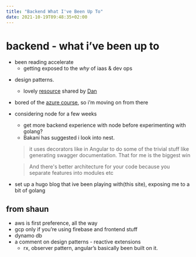 ```yaml
---
title: "Backend What I've Been Up To"
date: 2021-10-19T09:48:35+02:00
---
```


# backend - what i’ve been up to
- been reading accelerate 
    * getting exposed to the *why* of iaas & dev ops
* design patterns. 
    * lovely [resource](https://youtube.com/playlist?list=PLrhzvIcii6GNjpARdnO4ueTUAVR9eMBpc) shared by [Dan](https://github.com/Thunder-Chief)
* bored of the [azure course](https://docs.microsoft.com/en-us/learn/certifications/azure-fundamentals/), so i’m moving on from there
* considering node for a few weeks
    * get more backend experience with node before experimenting with golang?
    * Bakani has suggested i look into nest. 
    > it uses decorators like in Angular to do some of the trivial stuff like generating swagger documentation. That for me is the biggest win 

    > And there's better architecture for your code because you separate features into modules etc 


* set up a hugo blog that ive been playing with(this site), exposing me to a bit of golang 

## from shaun
* aws is first preference, all the way
* gcp only if you’re using firebase and frontend stuff
* dynamo db 
* a comment on design patterns - reactive extensions 
  * rx, observer pattern, angular’s basically been built on it. 
